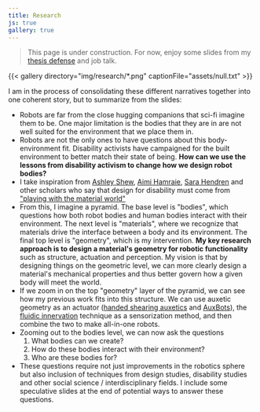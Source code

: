 ```yaml
---
title: Research
js: true
gallery: true
---
```


> This page is under construction. For now, enjoy some slides from my [thesis defense](https://youtu.be/53A-hAwizkY?feature=shared) and job talk. 

{{< gallery directory="img/research/*.png" captionFile="assets/null.txt" >}}

I am in the process of consolidating these different narratives together into one coherent story, but to summarize from the slides:

* Robots are far from the close hugging companions that sci-fi imagine them to be. One major limitation is the bodies that they are in are not well suited for the environment that we place them in.
* Robots are not the only ones to have questions about this body-environment fit. Disability activists have campaigned for the built environment to better match their state of being. **How can we use the lessons from disability activism to change how we design robot bodies?**
* I take inspiration from [Ashley Shew](https://liberalarts.vt.edu/departments-and-schools/department-of-science-technology-and-society/faculty/ashley-shew.html), [Aimi Hamraie](https://www.vanderbilt.edu/mhs/person/aimi-hamraie/), [Sara Hendren](https://sarahendren.com/about/) and other scholars who say that design for disability must come from ["playing with the material world"](https://catalystjournal.org/index.php/catalyst/article/view/29617)
* From this, I imagine a pyramid. The base level is "bodies", which questions how both robot bodies and human bodies interact with their environment. The next level is "materials", where we recognize that materials drive the interface between a body and its environment. The final top level is "geometry", which is my intervention. **My key research approach is to design a material's geometry for robotic functionality** such as structure, actuation and perception. My vision is that by designing things on the geometric level, we can more clearly design a material's mechanical properties and thus better govern how a given body will meet the world.
* If we zoom in on the top "geometry" layer of the pyramid, we can see how my previous work fits into this structure. We can use auxetic geometry as an actuator ([handed shearing auxetics](https://youtu.be/53NXnPTG9Ik?feature=shared) and [AuxBots](https://youtu.be/8mhclLQWb_Q?feature=shared)), the [fluidic innervation](https://www.science.org/doi/full/10.1126/sciadv.abq4385) technique as a sensorization method, and then combine the two to make all-in-one robots.
* Zooming out to the bodies level, we can now ask the questions
	1. What bodies can we create?
	2. How do these bodies interact with their environment?
	3. Who are these bodies for?
* These questions require not just improvements in the robotics sphere but also inclusion of techniques from design studies, disability studies and other social science / interdisciplinary fields. I include some speculative slides at the end of potential ways to answer these questions.
